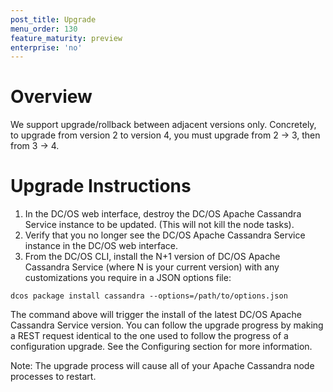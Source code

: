 ```yaml
---
post_title: Upgrade
menu_order: 130
feature_maturity: preview
enterprise: 'no'
---
```


# Overview
We support upgrade/rollback between adjacent versions only. Concretely, to upgrade from version 2 to version 4, you must upgrade from 2 -> 3, then from 3 -> 4.

# Upgrade Instructions

1. In the DC/OS web interface, destroy the DC/OS Apache Cassandra Service instance to be updated. (This will not kill the node tasks).
2. Verify that you no longer see the DC/OS Apache Cassandra Service instance in the DC/OS web interface.
3. From the DC/OS CLI, install the N+1 version of DC/OS Apache Cassandra Service (where N is your current version) with any customizations you require in a JSON options file:

```shell
dcos package install cassandra --options=/path/to/options.json
```

The command above will trigger the install of the latest DC/OS Apache Cassandra Service version. You can follow the upgrade progress by making a REST request identical to the one used to follow the progress of a configuration upgrade. See the Configuring section for more information.

Note: The upgrade process will cause all of your Apache Cassandra node processes to restart.
